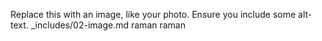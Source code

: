 Replace this with an image, like your photo. Ensure you include some alt-text.
_includes/02-image.md  raman
raman

